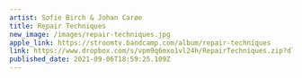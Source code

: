 ```yaml
---
artist: Sofie Birch & Johan Carøe
title: Repair Techniques
new_image: /images/repair-techniques.jpg
apple_link: https://stroomtv.bandcamp.com/album/repair-techniques
link: https://www.dropbox.com/s/vpm9q6mxo1vl24h/RepairTechniques.zip?dl=1
published_date: 2021-09-06T18:59:25.109Z
---
```

